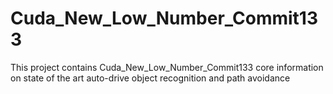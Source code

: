 # Cuda_New_Low_Number_Commit133
This project contains Cuda_New_Low_Number_Commit133 core information on state of the art auto-drive object recognition and path avoidance
